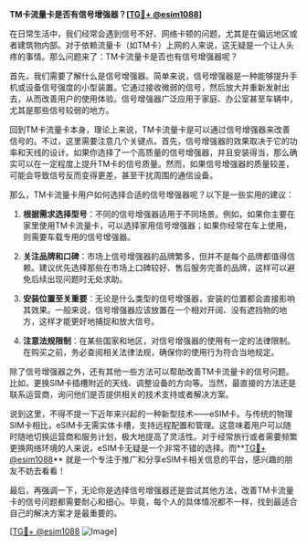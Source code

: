 **TM卡流量卡是否有信号增强器？[[TG💪+ @esim1088](https://t.me/s/esim1088)]**

在日常生活中，我们经常会遇到信号不好、网络卡顿的问题，尤其是在偏远地区或者建筑物内部。对于依赖流量卡（如TM卡）上网的人来说，这无疑是一个让人头疼的事情。那么问题来了：TM卡流量卡是否也有信号增强器呢？

首先，我们需要了解什么是信号增强器。简单来说，信号增强器是一种能够提升手机或设备信号强度的小型装置。它通过接收微弱的信号，然后放大并重新发射出去，从而改善用户的使用体验。信号增强器广泛应用于家庭、办公室甚至车辆中，尤其是那些信号较弱的地方。

回到TM卡流量卡本身，理论上来说，TM卡流量卡是可以通过信号增强器来改善信号的。不过，这里需要注意几个关键点。首先，信号增强器的效果取决于它的功率和天线的设计。如果你选择了一个高质量的信号增强器，并且安装得当，那么确实可以在一定程度上提升TM卡的信号质量。然而，如果信号增强器的质量较差，可能会导致信号反而变得更差，甚至干扰周围的通信设备。

那么，TM卡流量卡用户如何选择合适的信号增强器呢？以下是一些实用的建议：

1. **根据需求选择型号**：不同的信号增强器适用于不同场景。例如，如果你主要在家里使用TM卡流量卡，可以选择家用信号增强器；如果你经常在车上使用，则需要车载专用的信号增强器。

2. **关注品牌和口碑**：市场上信号增强器的品牌繁多，但并不是每个品牌都值得信赖。建议优先选择那些在市场上口碑较好、售后服务完善的品牌，这样可以避免后续出现问题时无处求助。

3. **安装位置至关重要**：无论是什么类型的信号增强器，安装的位置都会直接影响其效果。一般来说，信号增强器应该放置在一个相对开阔、没有遮挡物的地方，这样才能更好地捕捉和放大信号。

4. **注意法规限制**：在某些国家和地区，对信号增强器的使用有一定的法律限制。在购买之前，务必查阅相关法律法规，确保你的使用行为符合当地规定。

除了信号增强器之外，还有其他一些方法可以帮助改善TM卡流量卡的信号问题。比如，更换SIM卡插槽附近的天线、调整设备的方向等。当然，最直接的方法还是联系运营商，询问他们是否提供相关的技术支持或者解决方案。

说到这里，不得不提一下近年来兴起的一种新型技术——eSIM卡。与传统的物理SIM卡相比，eSIM卡无需实体卡槽，支持远程配置和管理。这意味着用户可以随时随地切换运营商和服务计划，极大地提高了灵活性。对于经常旅行或者需要频繁更换网络环境的人来说，eSIM卡无疑是一个非常不错的选择。而**[TG💪+ @esim1088](https://t.me/s/esim1088)** 就是一个专注于推广和分享eSIM卡相关信息的平台，感兴趣的朋友不妨去看看！

最后，再强调一下，无论你是选择信号增强器还是尝试其他方法，改善TM卡流量卡的信号问题都需要耐心和细心。毕竟，每个人的具体情况都不一样，找到最适合自己的解决方案才是最重要的。

[[TG💪+ @esim1088](https://t.me/s/esim1088) ![Image](https://i.postimg.cc/4NQfJmqS/Snipaste-2025-05-13-00-14-12.png)]